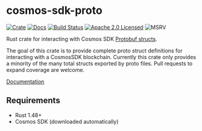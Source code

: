 # cosmos-sdk-proto

[![Crate][crate-image]][crate-link]
[![Docs][docs-image]][docs-link]
[![Build Status][build-image]][build-link]
[![Apache 2.0 Licensed][license-image]][license-link]
![MSRV][rustc-image]

Rust crate for interacting with Cosmos SDK
[Protobuf structs](https://github.com/cosmos/cosmos-sdk/tree/master/proto/).

The goal of this crate is to provide complete proto struct definitions for interacting
with a CosmosSDK blockchain. Currently this crate only provides a minority of the many
total structs exported by proto files. Pull requests to expand coverage are welcome.

[Documentation][docs-link]

## Requirements

- Rust 1.48+
- Cosmos SDK (downloaded automatically)

[//]: # "badges"
[crate-image]: https://img.shields.io/crates/v/cosmos-rust.svg
[crate-link]: https://crates.io/crates/cosmos-rust
[docs-image]: https://docs.rs/cosmos-rust/badge.svg
[docs-link]: https://docs.rs/cosmos-rust/
[build-image]: https://github.com/cosmos/cosmos-rust/workflows/cosmos-sdk-proto/badge.svg
[build-link]: https://github.com/cosmos/cosmos-rust/actions?query=workflow:cosmos-sdk-proto
[license-image]: https://img.shields.io/badge/license-Apache2.0-blue.svg
[license-link]: https://github.com/cosmos/cosmos-rust/blob/master/LICENSE
[rustc-image]: https://img.shields.io/badge/rustc-1.48+-blue.svg
[//]: # "general links"
[cosmos sdk]: https://github.com/cosmos/cosmos-sdk
